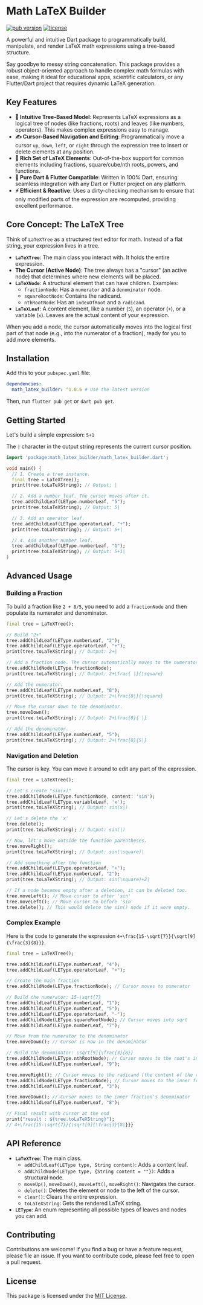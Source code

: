 # Math LaTeX Builder

[![pub version](https://img.shields.io/pub/v/math_latex_builder.svg)](https://pub.dev/packages/math_latex_builder)
[![license](https://img.shields.io/badge/license-MIT-blue.svg)](https://opensource.org/licenses/MIT)

A powerful and intuitive Dart package to programmatically build, manipulate, and render LaTeX math expressions using a tree-based structure.

Say goodbye to messy string concatenation. This package provides a robust object-oriented approach to handle complex math formulas with ease, making it ideal for educational apps, scientific calculators, or any Flutter/Dart project that requires dynamic LaTeX generation.

## Key Features

-   **🌳 Intuitive Tree-Based Model**: Represents LaTeX expressions as a logical tree of nodes (like fractions, roots) and leaves (like numbers, operators). This makes complex expressions easy to manage.
-   **✍️ Cursor-Based Navigation and Editing**: Programmatically move a cursor `up`, `down`, `left`, or `right` through the expression tree to insert or delete elements at any position.
-   **🧮 Rich Set of LaTeX Elements**: Out-of-the-box support for common elements including fractions, square/cube/nth roots, powers, and functions.
-   **🚀 Pure Dart & Flutter Compatible**: Written in 100% Dart, ensuring seamless integration with any Dart or Flutter project on any platform.
-   **⚡️ Efficient & Reactive**: Uses a dirty-checking mechanism to ensure that only modified parts of the expression are recomputed, providing excellent performance.

## Core Concept: The LaTeX Tree

Think of `LaTeXTree` as a structured text editor for math. Instead of a flat string, your expression lives in a tree.

-   **`LaTeXTree`**: The main class you interact with. It holds the entire expression.
-   **The Cursor (Active Node)**: The tree always has a "cursor" (an active node) that determines where new elements will be placed.
-   **`LaTeXNode`**: A structural element that can have children. Examples:
    -   `fractionNode`: Has a `numerator` and a `denominator` node.
    -   `squareRootNode`: Contains the radicand.
    -   `nthRootNode`: Has an `indexOfRoot` and a `radicand`.
-   **`LaTeXLeaf`**: A content element, like a number (`5`), an operator (`+`), or a variable (`x`). Leaves are the actual content of your expression.

When you add a node, the cursor automatically moves into the logical first part of that node (e.g., into the numerator of a fraction), ready for you to add more elements.

## Installation

Add this to your `pubspec.yaml` file:

```yaml
dependencies:
  math_latex_builder: ^1.0.6 # Use the latest version
```

Then, run `flutter pub get` or `dart pub get`.

## Getting Started

Let's build a simple expression: `5+1`

The `|` character in the output string represents the current cursor position.

```dart
import 'package:math_latex_builder/math_latex_builder.dart';

void main() {
  // 1. Create a tree instance.
  final tree = LaTeXTree();
  print(tree.toLaTeXString); // Output: |

  // 2. Add a number leaf. The cursor moves after it.
  tree.addChildLeaf(LEType.numberLeaf, "5");
  print(tree.toLaTeXString); // Output: 5|

  // 3. Add an operator leaf.
  tree.addChildLeaf(LEType.operatorLeaf, "+");
  print(tree.toLaTeXString); // Output: 5+|

  // 4. Add another number leaf.
  tree.addChildLeaf(LEType.numberLeaf, "1");
  print(tree.toLaTeXString); // Output: 5+1|
}
```

## Advanced Usage

### Building a Fraction

To build a fraction like `2 + 8/5`, you need to add a `fractionNode` and then populate its numerator and denominator.

```dart
final tree = LaTeXTree();

// Build "2+"
tree.addChildLeaf(LEType.numberLeaf, "2");
tree.addChildLeaf(LEType.operatorLeaf, "+");
print(tree.toLaTeXString); // Output: 2+|

// Add a fraction node. The cursor automatically moves to the numerator.
tree.addChildNode(LEType.fractionNode);
print(tree.toLaTeXString); // Output: 2+\frac{ |}{\square}

// Add the numerator.
tree.addChildLeaf(LEType.numberLeaf, "8");
print(tree.toLaTeXString); // Output: 2+\frac{8|}{\square}

// Move the cursor down to the denominator.
tree.moveDown();
print(tree.toLaTeXString); // Output: 2+\frac{8}{ |}

// Add the denominator.
tree.addChildLeaf(LEType.numberLeaf, "5");
print(tree.toLaTeXString); // Output: 2+\frac{8}{5|}
```

### Navigation and Deletion

The cursor is key. You can move it around to edit any part of the expression.

```dart
final tree = LaTeXTree();

// Let's create "sin(x)"
tree.addChildNode(LEType.functionNode, content: 'sin');
tree.addChildLeaf(LEType.variableLeaf, 'x');
print(tree.toLaTeXString); // Output: sin(x|)

// Let's delete the 'x'
tree.delete();
print(tree.toLaTeXString); // Output: sin(|)

// Now, let's move outside the function parentheses.
tree.moveRight();
print(tree.toLaTeXString); // Output: sin(\square)|

// Add something after the function
tree.addChildLeaf(LEType.operatorLeaf, "+");
tree.addChildLeaf(LEType.numberLeaf, "2");
print(tree.toLaTeXString); // Output: sin(\square)+2|

// If a node becomes empty after a deletion, it can be deleted too.
tree.moveLeft(); // Move cursor to after 'sin'
tree.moveLeft(); // Move cursor to before 'sin'
tree.delete(); // This would delete the sin() node if it were empty.
```

### Complex Example

Here is the code to generate the expression `4+\frac{15-\sqrt{7}}{\sqrt[9]{\frac{3}{8}}}`.

```dart
final tree = LaTeXTree();

tree.addChildLeaf(LEType.numberLeaf, "4");
tree.addChildLeaf(LEType.operatorLeaf, "+");

// Create the main fraction
tree.addChildNode(LEType.fractionNode); // Cursor moves to numerator

// Build the numerator: 15-\sqrt{7}
tree.addChildLeaf(LEType.numberLeaf, "1");
tree.addChildLeaf(LEType.numberLeaf, "5");
tree.addChildLeaf(LEType.operatorLeaf, "-");
tree.addChildNode(LEType.squareRootNode); // Cursor moves into sqrt
tree.addChildLeaf(LEType.numberLeaf, "7");

// Move from the numerator to the denominator
tree.moveDown(); // Cursor is now in the denominator

// Build the denominator: \sqrt[9]{\frac{3}{8}}
tree.addChildNode(LEType.nthRootNode); // Cursor moves to the root's index
tree.addChildLeaf(LEType.numberLeaf, "9");

tree.moveRight(); // Cursor moves to the radicand (the content of the root)
tree.addChildNode(LEType.fractionNode); // Cursor moves to the inner fraction's numerator
tree.addChildLeaf(LEType.numberLeaf, "3");

tree.moveDown(); // Cursor moves to the inner fraction's denominator
tree.addChildLeaf(LEType.numberLeaf, "8");

// Final result with cursor at the end
print("result : ${tree.toLaTeXString}");
// 4+\frac{15-\sqrt{7}}{\sqrt[9]{\frac{3}{8|}}}
```

## API Reference

-   **`LaTeXTree`**: The main class.
    -   `addChildLeaf(LEType type, String content)`: Adds a content leaf.
    -   `addChildNode(LEType type, {String content = ""})`: Adds a structural node.
    -   `moveUp()`, `moveDown()`, `moveLeft()`, `moveRight()`: Navigates the cursor.
    -   `delete()`: Deletes the element or node to the left of the cursor.
    -   `clear()`: Clears the entire expression.
    -   `toLaTeXString`: Gets the rendered LaTeX string.
-   **`LEType`**: An enum representing all possible types of leaves and nodes you can add.

## Contributing

Contributions are welcome! If you find a bug or have a feature request, please file an issue. If you want to contribute code, please feel free to open a pull request.

## License

This package is licensed under the [MIT License](LICENSE).
